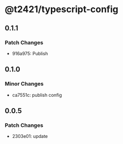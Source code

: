 # @t2421/typescript-config

## 0.1.1

### Patch Changes

- 916a975: Publish

## 0.1.0

### Minor Changes

- ca7551c: publish config

## 0.0.5

### Patch Changes

- 2303e01: update
